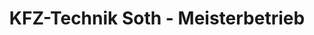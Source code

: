 ---
title: "KFZ-Technik Soth - Meisterbetrieb"
url: /grossheringen/kfz-technik-soth-meisterbetrieb/
shop: Autowerkstatt
---